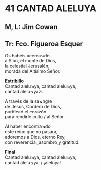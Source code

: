 # 41 CANTAD ALELUYA

## M, L: Jim Cowan
## Tr: Fco. Figueroa Esquer

Os habéis acerca↘do  
a Sión, el monte de Dios,  
la celestial Jerusalén,  
morada del Altísimo Señor.  

**Estribillo**  
Cantad alelu↘ya, cantad alelu↘ya,  
cantad alelu↘ya↗.  

A través de la sa↘ngre  
de Jesús, Cordero de Dios,  
purificad el corazón  
para rendirle culto / al Señor.  

Al haber encontra↘do  
este reino que no pasará,  
adoremos a Dios, eterno Rey,  
con reverencia,_asombro_y gratitud.  

**Final**  
Cantad alelu↘ya, cantad alelu↘ya,  
cantad alelu↘ya, / ¡aleluya!  

